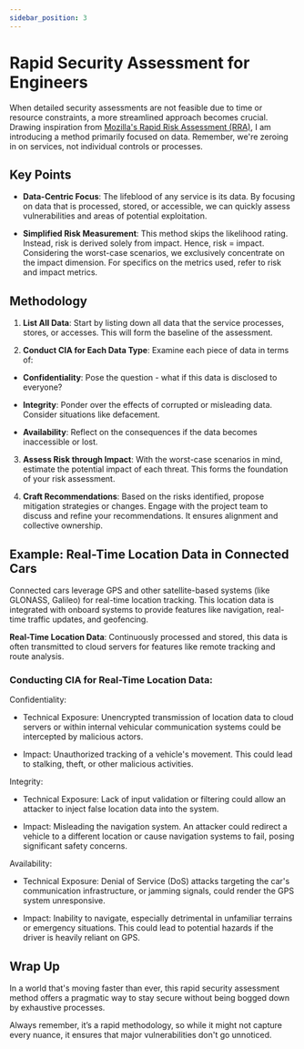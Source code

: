 ```yaml
---
sidebar_position: 3
---
```


# Rapid Security Assessment for Engineers

When detailed security assessments are not feasible due to time or resource constraints, a more streamlined approach becomes crucial. Drawing inspiration from [Mozilla's Rapid Risk Assessment (RRA)](https://infosec.mozilla.org/guidelines/risk/rapid_risk_assessment.html), I am introducing a method primarily focused on data. Remember, we're zeroing in on services, not individual controls or processes.

## Key Points

- **Data-Centric Focus**: The lifeblood of any service is its data. By focusing on data that is processed, stored, or accessible, we can quickly assess vulnerabilities and areas of potential exploitation.

- **Simplified Risk Measurement**: This method skips the likelihood rating. Instead, risk is derived solely from impact. Hence, risk = impact. Considering the worst-case scenarios, we exclusively concentrate on the impact dimension. For specifics on the metrics used, refer to risk and impact metrics.

## Methodology

1. **List All Data**: Start by listing down all data that the service processes, stores, or accesses. This will form the baseline of the assessment.

2. **Conduct CIA for Each Data Type**: Examine each piece of data in terms of:

- **Confidentiality**: Pose the question - what if this data is disclosed to everyone?

- **Integrity**: Ponder over the effects of corrupted or misleading data. Consider situations like defacement.

- **Availability**: Reflect on the consequences if the data becomes inaccessible or lost.

3. **Assess Risk through Impact**: With the worst-case scenarios in mind, estimate the potential impact of each threat. This forms the foundation of your risk assessment.

4. **Craft Recommendations**: Based on the risks identified, propose mitigation strategies or changes. Engage with the project team to discuss and refine your recommendations. It ensures alignment and collective ownership.

## Example: Real-Time Location Data in Connected Cars

Connected cars leverage GPS and other satellite-based systems (like GLONASS, Galileo) for real-time location tracking. This location data is integrated with onboard systems to provide features like navigation, real-time traffic updates, and geofencing.

**Real-Time Location Data**: Continuously processed and stored, this data is often transmitted to cloud servers for features like remote tracking and route analysis.

### Conducting CIA for Real-Time Location Data:

Confidentiality:

- Technical Exposure: Unencrypted transmission of location data to cloud servers or within internal vehicular communication systems could be intercepted by malicious actors.

- Impact: Unauthorized tracking of a vehicle's movement. This could lead to stalking, theft, or other malicious activities.

Integrity:

- Technical Exposure: Lack of input validation or filtering could allow an attacker to inject false location data into the system.

- Impact: Misleading the navigation system. An attacker could redirect a vehicle to a different location or cause navigation systems to fail, posing significant safety concerns.

Availability:

- Technical Exposure: Denial of Service (DoS) attacks targeting the car's communication infrastructure, or jamming signals, could render the GPS system unresponsive.

- Impact: Inability to navigate, especially detrimental in unfamiliar terrains or emergency situations. This could lead to potential hazards if the driver is heavily reliant on GPS.

## Wrap Up

In a world that's moving faster than ever, this rapid security assessment method offers a pragmatic way to stay secure without being bogged down by exhaustive processes.

Always remember, it’s a rapid methodology, so while it might not capture every nuance, it ensures that major vulnerabilities don't go unnoticed.
